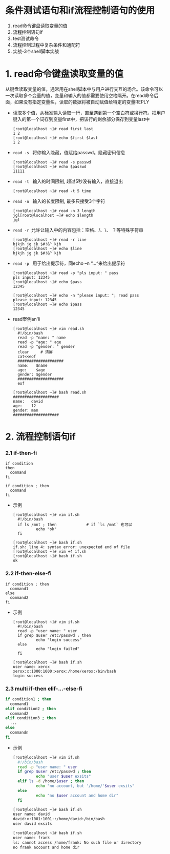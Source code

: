# 条件测试语句和if流程控制语句的使用
1. read命令键盘读取变量的值
2. 流程控制语句if
3. test测试命令
4. 流程控制过程中复杂条件和通配符
5. 实战-3个shell脚本实战

# 1. read命令键盘读取变量的值

从键盘读取变量的值，通常用在shell脚本中与用户进行交互的场合。该命令可以一次读取多个变量的值，变量和输入的值都需要使用空格隔开。在read命令后面，如果没有指定变量名，读取的数据将被自动赋值给特定的变量REPLY

- 读取多个值，从标准输入读取一行，直至遇到第一个空白符或换行符。把用户键入的第一个词存到变量first中，把该行的剩余部分保存到变量last中
  ```shell
  [root@localhost ~]# read first last
  1 2
  [root@localhost ~]# echo $first $last 
  1 2
  ```
  
- ```read -s ``` 将你输入隐藏，值赋给passwd。隐藏密码信息
  ```shell
  [root@localhost ~]# read -s passwd
  [root@localhost ~]# echo $passwd 
  11111
  ```
- ```read -t ``` 输入的时间限制, 超过5秒没有输入，直接退出
  ```shell
  [root@localhost ~]# read -t 5 time
  ```
- ```read -n ``` 输入的长度限制, 最多只接受3个字符
  ```shell
  [root@localhost ~]# read -n 3 length
  jgl[root@localhost ~]# echo $length 
  jgl
  ```
- ```read -r ```允许让输入中的内容包括：空格、/、\、 ？等特殊字符串
  ```shell
  [root@localhost ~]# read -r line
  hjkjh jg jk $#!&^ kjh
  [root@localhost ~]# echo $line 
  hjkjh jg jk $#!&^ kjh 
  ```
- ```read -p ``` 用于给出提示符，同echo –n “…“来给出提示符
  ```shell
  [root@localhost ~]# read -p "pls input: " pass
  pls input: 12345
  [root@localhost ~]# echo $pass
  12345
  ```
  ```shell
  [root@localhost ~]# echo -n "please input: "; read pass
  please input: 12345
  [root@localhost ~]# echo $pass
  12345
  ```
- read案例an'li
  ```shell
  [root@localhost ~]# vim read.sh
    #!/bin/bash
    read -p "name: " name
    read -p "age: " age
    read -p "gender: " gender
    clear     # 清屏
    cat<<eof
    ####################
    name:   $name
    age:    $age
    gender: $gender
    ####################
    eof

  [root@localhost ~]# bash read.sh 
  ####################
  name:   david
  age:    12
  gender: man
  ####################
  ```
# 2. 流程控制语句if

### 2.1 if-then-fi
```shell
if condition
then
  command
fi
```
```shell
if condition ; then
  command
fi
```

- 示例
  ```shell
  [root@localhost ~]# vim if.sh
    #!/bin/bash
    if ls /mnt ; then             # if `ls /mnt` 也可以
            echo "ok"
    fi

  [root@localhost ~]# bash if.sh 
  if.sh: line 4: syntax error: unexpected end of file
  [root@localhost ~]# vim +4 if.sh 
  [root@localhost ~]# bash if.sh 
  ok
  ```
### 2.2 if-then-else-fi
```shell
if condition ; then
  command1
else
  command2
fi
```
- 示例
  ```shell
  [root@localhost ~]# vim if.sh 
    #!/bin/bash
    read -p "user name: " user
    if grep $user /etc/passwd ; then
            echo "login success"
    else
            echo "login failed"
    fi  
  
  [root@localhost ~]# bash if.sh 
  user name: xerox
  xerox:x:1000:1000:xerox:/home/xerox:/bin/bash
  login success
  ```
### 2.3 multi if-then elif-...-else-fi
```bash
if condition1 ; then
  command1
elif condition2 ; then
  command2
elif condition3 ; then
  ...
else
  commandn
fi
```
- 示例
  ```bash
  [root@localhost ~]# vim if.sh 
    #!/bin/bash
    read -p "user name: " user
    if grep $user /etc/passwd ; then
            echo "user $user exsits"
    elif ls -d /home/$user ; then
            echo "no account, but '/home/'$user exsits"
    else
            echo "no $user account and home dir"
    fi

  [root@localhost ~]# bash if.sh 
  user name: david
  david:x:1001:1001::/home/david:/bin/bash
  user david exsits
  
  [root@localhost ~]# bash if.sh 
  user name: frank
  ls: cannot access /home/frank: No such file or directory
  no frank account and home dir
  ```
